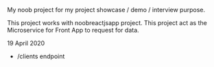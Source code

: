 My noob project for my project showcase / demo / interview purpose.

This project works with noobreactjsapp project.
This project act as the Microservice for Front App to request for data.

19 April 2020

- /clients endpoint
